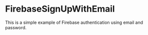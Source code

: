 # FirebaseSignUpWithEmail
This is a simple example of Firebase authentication using email and password.

